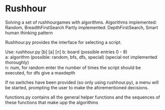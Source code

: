 # Rushhour
Solving a set of rushhourgames with algorithms.
Algorithms implemented: Random, BreadthFirstSearch
Partly implemented: DepthFirstSearch, Smart human thinking pattern

Rushhour.py provides the interface for selecting a script.

Use: rushhour.py [b] [a] [n]
b: board (possible entries 0 - 8)  
a: algorithm (possible: random, bfs, dfs, special) (special not implemented thoroughly)  
n: num, for random enter the number of times the script should be executed, for dfs give a maxdepth  


If no switches have been provided (so only using rushhour.py), a menu will be started, prompting the user to make the aforementioned decisions.


functions.py contains all the general helper functions and the sequences of these functions that make upp the algorithms
